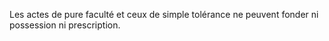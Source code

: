   
 Les actes de pure faculté et ceux de simple tolérance ne peuvent fonder ni possession ni prescription.  

  

